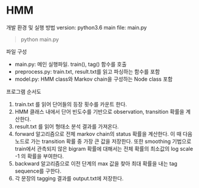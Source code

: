 # HMM

개발 환경 및 실행 방법
version: python3.6
main file: main.py

> python main.py

파일 구성
- main.py: 메인 실행파일. train(), tag() 함수를 호출
- preprocess.py: train.txt, result.txt를 읽고 파싱하는 함수를 포함
- model.py: HMM class와 Markov chain을 구성하는 Node class 포함

프로그램 순서도
1. train.txt 를 읽어 단어들의 등장 횟수를 카운트 한다.
2. HMM 클래스 내에서 단어 빈도수를 기반으로 observation, transition 확률을 계산한다.
3. result.txt 를 읽어 형태소 분석 결과를 가져온다.
4. forward 알고리즘으로 전체 markov chain의 status 확률을 계산한다.
이 때 다음 노드로 가는 transition 확률 중 가장 큰 값을 저장한다.
또한 smoothing 기법으로 train에서 관측되지 않은 bigram 확률에 대해서는 전체 확률의
최소값의 log scale -1 의 확률을 부여한다.
5. backward 알고리즘으로 이전 단계의 max 값을 찾아 최대 확률을 내는 tag sequence를 구한다.
6. 각 문장의 tagging 결과를 output.txt에 저장한다.


